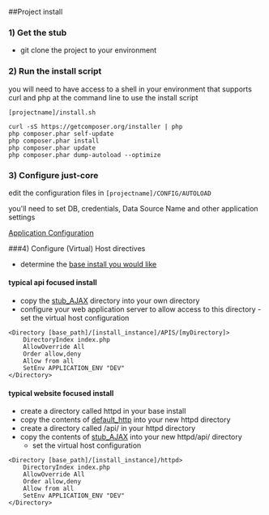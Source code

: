 ##Project install

### 1) Get the stub
- git clone the project to your environment 

### 2) Run the install script
  you will need to have access to a shell in your environment that supports curl and php at the command line to use the install script

`[projectname]/install.sh`
```
curl -sS https://getcomposer.org/installer | php
php composer.phar self-update
php composer.phar install
php composer.phar update
php composer.phar dump-autoload --optimize 
```
### 3) Configure just-core 
  edit the configuration files in `[projectname]/CONFIG/AUTOLOAD`

you'll need to set DB, credentials, Data Source Name and other application settings
   
[Application Configuration](https://github.com/CHGLongStone/just-core-stub/wiki#application-configuration)

###4) Configure (Virtual) Host directives
  * determine the  [base install you would like](https://github.com/CHGLongStone/just-core-stub/tree/master/APIS)
 

#### typical api focused install
   * copy the [stub_AJAX](https://github.com/CHGLongStone/just-core-stub/tree/master/APIS/stub_AJAX) directory into your own directory 
   * configure your web application server to allow access to this directory
    - set the virtual host configuration
```
<Directory [base_path]/[install_instance]/APIS/[myDirectory]>
	DirectoryIndex index.php
	AllowOverride All
	Order allow,deny
	Allow from all
	SetEnv APPLICATION_ENV "DEV"
</Directory>
```
#### typical website focused install
- create a directory called httpd in your base install 
- copy the contents of [default_http](https://github.com/CHGLongStone/just-core-stub/tree/master/APIS/default_http) into your new httpd directory
- create a directory called /api/ in your httpd directory 
- copy the contents of [stub_AJAX](https://github.com/CHGLongStone/just-core-stub/tree/master/APIS/stub_AJAX) into your new httpd/api/ directory
    - set the virtual host configuration
```
<Directory [base_path]/[install_instance]/httpd>
	DirectoryIndex index.php
	AllowOverride All
	Order allow,deny
	Allow from all
	SetEnv APPLICATION_ENV "DEV"
</Directory>
```

